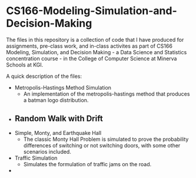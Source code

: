 # CS166-Modeling-Simulation-and-Decision-Making

The files in this repository is a collection of code that I have produced for assignments, pre-class work, and in-class activites as part of CS166 Modeling, Simulation, and Decision Making - a Data Science and Statistics concentration course - in the College of Computer Science at Minerva Schools at KGI.

A quick description of the files:
- Metropolis-Hastings Method Simulation
  - An implementation of the metropolis-hastings method that produces a batman logo distribution.
- Random Walk with Drift
  - 
- Simple, Monty, and Earthquake Hall
  - The classic Monty Hall Problem is simulated to prove the probability differences of switching or not switching doors, with some other scenarios included.
- Traffic Simulation
  - Simulates the formulation of traffic jams on the road.
- 
  
